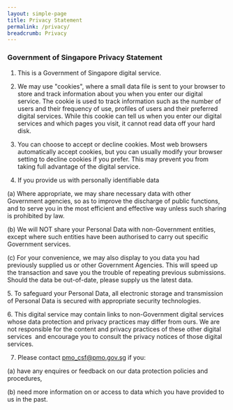 ```yaml
---
layout: simple-page
title: Privacy Statement
permalink: /privacy/
breadcrumb: Privacy
---
```


### **Government of Singapore Privacy Statement**

1. This is a Government of Singapore digital service.

2. We may use "cookies", where a small data file is sent to your browser to store and track information about you when you enter our digital service. The cookie is used to track information such as the number of users and their frequency of use, profiles of users and their preferred digital services. While this cookie can tell us when you enter our digital services and which pages you visit, it cannot read data off your hard disk.

3. You can choose to accept or decline cookies. Most web browsers automatically accept cookies, but you can usually modify your browser setting to decline cookies if you prefer. This may prevent you from taking full advantage of the digital service.

4. If you provide us with personally identifiable data  
<p> (a)  Where appropriate, we may share necessary data with other Government agencies, so as to improve the discharge of public functions, and to serve you in the most efficient and effective way unless such sharing is prohibited by law.  

(b)  We will NOT share your Personal Data with non-Government entities, except where such entities have been authorised to carry out specific Government services.  

(c)  For your convenience, we may also display to you data you had previously supplied us or other Government Agencies.  This will speed up the transaction and save you the trouble of repeating previous submissions. Should the data be out-of-date, please supply us the latest data. </p>

<p>5. To safeguard your Personal Data, all electronic storage and transmission of Personal Data is secured with appropriate security technologies.</p>

<p>6. This digital service may contain links to non-Government digital services whose data protection and privacy practices may differ from ours.  We are not responsible for the content and privacy practices of these other digital services &nbsp;and encourage you to consult the privacy notices of those digital services.</p>

7. Please contact [pmo_csf@pmo.gov.sg](mailto:pmo_csf@pmo.gov.sg) if you: 

(a) have any enquires or feedback on our data protection policies and procedures,

(b) need more information on or access to data which you have provided to us in the past.
